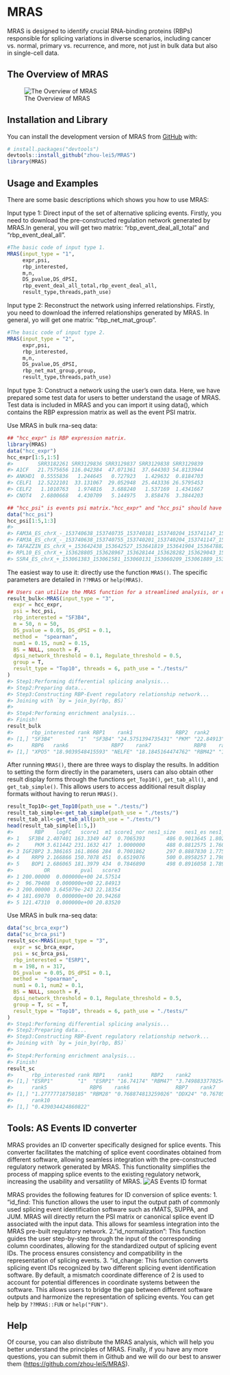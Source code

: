 
<!-- README.md is generated from README.Rmd. Please edit that file -->

# MRAS

<!-- badges: start -->
<!-- badges: end -->

MRAS is designed to identify crucial RNA-binding proteins (RBPs)
responsible for splicing variations in diverse scenarios, including
cancer vs. normal, primary vs. recurrence, and more, not just in bulk
data but also in single-cell data.

## The Overview of MRAS

<figure>
<img src="png/Fig1_0707.png" data-margin="10px"
alt="The Overview of MRAS" />
<figcaption aria-hidden="true">The Overview of MRAS</figcaption>
</figure>

## Installation and Library

You can install the development version of MRAS from
[GitHub](https://github.com/) with:

``` r
# install.packages("devtools")
devtools::install_github("zhou-lei5/MRAS")
library(MRAS)
```

## Usage and Examples

There are some basic descriptions which shows you how to use MRAS:

Input type 1: Direct input of the set of alternative splicing events.
Firstly, you need to download the pre-constructed regulation network
generated by MRAS.In general, you will get two matrix:
“rbp_event_deal_all_total” and “rbp_event_deal_all”.

``` r
#The basic code of input type 1.
MRAS(input_type = "1",
     expr,psi,
     rbp_interested,
     m,n,
     DS_pvalue,DS_dPSI,
     rbp_event_deal_all_total,rbp_event_deal_all,
     result_type,threads,path_use)
```

Input type 2: Reconstruct the network using inferred relationships.
Firstly, you need to download the inferred relationships generated by
MRAS. In general, yo will get one matrix: “rbp_net_mat_group”.

``` r
#The basic code of input type 2.
MRAS(input_type = "2",
     expr,psi,
     rbp_interested,
     m,n,
     DS_pvalue,DS_dPSI,
     rbp_net_mat_group,group,
     result_type,threads,path_use)
```

Input type 3: Construct a network using the user’s own data. Here, we
have prepared some test data for users to better understand the usage of
MRAS. Test data is included in MRAS and you can import it using data(),
which contains the RBP expression matrix as well as the event PSI
matrix.

Use MRAS in bulk rna-seq data:

``` r
## "hcc_expr" is RBP expression matrix.
library(MRAS)
data("hcc_expr")
hcc_expr[1:5,1:5]
#>        SRR3182261 SRR3129836 SRR3129837 SRR3129838 SRR3129839
#> A1CF   21.7575656 116.042384  47.071361  37.644303 54.8133944
#> ANKHD1  0.5555836   1.244645   0.727923   1.429632  0.8184703
#> CELF1  12.5222101  33.131067  29.052948  25.443336 26.5795453
#> CELF2   1.1010763   1.974816   3.688240   1.537169  1.4341667
#> CNOT4   2.6800668   4.430709   5.144975   3.858476  3.3844203
```

``` r
## "hcc_psi" is events psi matrix."hcc_expr" and "hcc_psi" should have same column names.
data("hcc_psi")
hcc_psi[1:5,1:3]
#>                                                                                SRR3182261 SRR3129836 SRR3129837
#> FAM3A_ES_chrX_-_153740638_153740735_153740181_153740204_153741147_153741260         0.118      0.150      0.389
#> FAM3A_ES_chrX_-_153740638_153740755_153740201_153740204_153741147_153741260         0.084      0.072      0.202
#> TAFAZZIN_ES_chrX_+_153642438_153642527_153641819_153641904_153647882_153647962      0.310      0.330      0.447
#> RPL10_ES_chrX_+_153628805_153628967_153628144_153628282_153629043_153629152         0.994      0.997      0.992
#> SSR4_ES_chrX_+_153061383_153061581_153060131_153060209_153061889_153062007          0.049      0.013      0.010
```

The easiest way to use it: directly use the function `MRAS()`. The
specific parameters are detailed in `??MRAS` or `help(MRAS)`.

``` r
## Users can utilize the MRAS function for a streamlined analysis, or execute individual steps separately if they prefer to have more control over specific aspects of the analysis.
result_bulk<-MRAS(input_type = "3",
  expr = hcc_expr,
  psi = hcc_psi,
  rbp_interested = "SF3B4",
  m = 50, n = 50,
  DS_pvalue = 0.05, DS_dPSI = 0.1,
  method =  "spearman",
  num1 = 0.15, num2 = 0.15,
  BS = NULL, smooth = F,
  dpsi_network_threshold = 0.1, Regulate_threshold = 0.5,
  group = T,
  result_type = "Top10", threads = 6, path_use = "./tests/"
)
#> Step1:Performing differential splicing analysis...
#> Step2:Preparing data...
#> Step3:Constructing RBP-Event regulatory relationship network...
#> Joining with `by = join_by(rbp, BS)`
#> 
#> Step4:Performing enrichment analysis...
#> Finish!
result_bulk
#>      rbp_interested rank RBP1    rank1              RBP2  rank2      RBP3      rank3              RBP4   rank4              RBP5   rank5             
#> [1,] "SF3B4"        "1"  "SF3B4" "24.5751394735431" "PKM" "22.84913" "IGF2BP2" "22.1835384994524" "RRP9" "20.9426822234055" "BOP1" "20.8352026158765"
#>      RBP6   rank6              RBP7    rank7              RBP8    rank8              RBP9    rank9              RBP10  rank10            
#> [1,] "XPO5" "18.9039548415593" "NELFE" "18.1845164474762" "RBM42" "18.0218695038714" "SNRPA" "17.9954669166935" "RALY" "17.3358776227225"
```

After running `MRAS()`, there are three ways to display the results. In
addition to setting the form directly in the parameters, users can also
obtain other result display forms through the functions `get_Top10()`,
`get_tab_all()`, and `get_tab_simple()`. This allows users to access
additional result display formats without having to rerun `MRAS()`.

``` r
result_Top10<-get_Top10(path_use = "./tests/")
result_tab_simple<-get_tab_simple(path_use = "./tests/")
result_tab_all<-get_tab_all(path_use = "./tests/")
head(result_tab_simple[1:5,])
#>       RBP    logFC   score1  m1 score1_nor nes1_size   nes1_es nes1_nes      nes1_p nes2_size   nes2_es nes2_nes      nes2_p overlap total_size
#> 1   SF3B4 2.407401 163.3349 447  0.7065393       486 0.9013645 1.802843 0.000999001       632 0.9271163 1.364227 0.000999001     447       4259
#> 2     PKM 3.611442 231.1632 417  1.0000000       488 0.8812575 1.760393 0.000999001       632 0.9080232 1.319276 0.000999001     417       4259
#> 3 IGF2BP2 3.386165 161.8666 284  0.7001862       297 0.8887830 1.775012 0.000999001       632 0.9253928 1.262121 0.000999001     284       4259
#> 4    RRP9 2.166866 150.7078 451  0.6519076       500 0.8958257 1.798772 0.000999001       632 0.9269796 1.324963 0.000999001     451       4259
#> 5    BOP1 2.686065 181.3979 434  0.7846890       498 0.8916058 1.789960 0.000999001       632 0.9222807 1.345912 0.000999001     434       4259
#>          OR          pval   score3
#> 1 200.00000  0.000000e+00 24.57514
#> 2  96.79408  0.000000e+00 22.84913
#> 3 200.00000 3.645079e-243 22.18354
#> 4 181.69070  0.000000e+00 20.94268
#> 5 121.47310  0.000000e+00 20.83520
```

Use MRAS in bulk rna-seq data:

``` r
data("sc_brca_expr")
data("sc_brca_psi")
result_sc<-MRAS(input_type = "3",
  expr = sc_brca_expr,
  psi = sc_brca_psi,
  rbp_interested = "ESRP1",
  m = 198, n = 317,
  DS_pvalue = 0.05, DS_dPSI = 0.1,
  method =  "spearman",
  num1 = 0.1, num2 = 0.1,
  BS = NULL, smooth = F,
  dpsi_network_threshold = 0.1, Regulate_threshold = 0.5,
  group = T, sc = T,
  result_type = "Top10", threads = 6, path_use = "./tests/"
)
#> Step1:Performing differential splicing analysis...
#> Step2:Preparing data...
#> Step3:Constructing RBP-Event regulatory relationship network...
#> Joining with `by = join_by(rbp, BS)`
#> 
#> Step4:Performing enrichment analysis...
#> Finish!
result_sc
#>      rbp_interested rank RBP1    rank1      RBP2    rank2              RBP3       rank3              RBP4    rank4             RBP5     
#> [1,] "ESRP1"        "1"  "ESRP1" "16.74174" "RBM47" "3.74988337702547" "APOBEC3C" "1.76681068741885" "MBNL1" "1.4045790631636" "HNRNPH2"
#>      rank5              RBP6    rank6               RBP7    rank7               RBP8     rank8               RBP9   rank9               RBP10  
#> [1,] "1.27777718750185" "RBM28" "0.768874813259026" "DDX24" "0.767054541957615" "PABPC1" "0.536431180897356" "SND1" "0.439904475232322" "CELF2"
#>      rank10             
#> [1,] "0.439034424860822"
```

## Tools: AS Events ID converter

MRAS provides an ID converter specifically designed for splice events.
This converter facilitates the matching of splice event coordinates
obtained from different software, allowing seamless integration with the
pre-constructed regulatory network generated by MRAS. This functionality
simplifies the process of mapping splice events to the existing
regulatory network, increasing the usability and versatility of MRAS.
<img src="png/ID_format.png" data-margin="10px"
alt="AS Events ID format" />

MRAS provides the following features for ID conversion of splice
events: 1. “id_find: This function allows the user to input the output
path of commonly used splicing event identification software such as
rMATS, SUPPA, and JUM. MRAS will directly return the PSI matrix or
canonical splice event ID associated with the input data. This allows
for seamless integration into the MRAS pre-built regulatory network.
2.”id_normalization”: This function guides the user step-by-step through
the input of the corresponding column coordinates, allowing for the
standardized output of splicing event IDs. The process ensures
consistency and compatibility in the representation of splicing events.
3. “id_change: This function converts splicing event IDs recognized by
two different splicing event identification software. By default, a
mismatch coordinate difference of 2 is used to account for potential
differences in coordinate systems between the software. This allows
users to bridge the gap between different software outputs and harmonize
the representation of splicing events. You can get help by `??MRAS::FUN`
or `help("FUN")`.

## Help

Of course, you can also distribute the MRAS analysis, which will help
you better understand the principles of MRAS. Finally, if you have any
more questions, you can submit them in Github and we will do our best to
answer them (<https://github.com/zhou-lei5/MRAS>).
